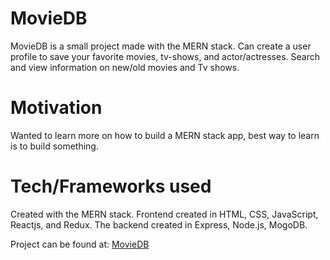 MovieDB
=================

MovieDB is a small project made with the MERN stack. Can create a user profile to save your favorite movies, tv-shows, and actor/actresses.  Search and view information on new/old movies and Tv shows.

Motivation
=================
Wanted to learn more on how to build a MERN stack app, best way to learn is to build something.

Tech/Frameworks used
==================
Created with the MERN stack.
Frontend created in HTML, CSS, JavaScript, Reactjs, and Redux. The backend created in Express, Node.js, MogoDB.

Project can be found at: [MovieDB](https://moviedbase.herokuapp.com)